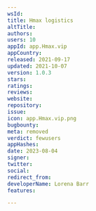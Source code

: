 ```yaml
---
wsId: 
title: Hmax logistics
altTitle: 
authors: 
users: 10
appId: app.Hmax.vip
appCountry: 
released: 2021-09-17
updated: 2021-10-07
version: 1.0.3
stars: 
ratings: 
reviews: 
website: 
repository: 
issue: 
icon: app.Hmax.vip.png
bugbounty: 
meta: removed
verdict: fewusers
appHashes: 
date: 2023-08-04
signer: 
twitter: 
social: 
redirect_from: 
developerName: Lorena Barr
features: 

---
```


